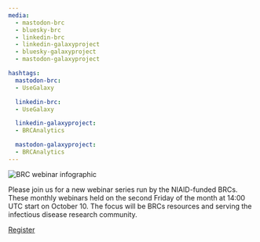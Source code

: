 ```yaml
---
media:
  - mastodon-brc
  - bluesky-brc
  - linkedin-brc
  - linkedin-galaxyproject
  - bluesky-galaxyproject
  - mastodon-galaxyproject

hashtags:
  mastodon-brc:
  - UseGalaxy

  linkedin-brc:
  - UseGalaxy

  linkedin-galaxyproject:
  - BRCAnalytics

  mastodon-galaxyproject:
  - BRCAnalytics
---
```

![BRC webinar infographic](https://galaxyproject.org/images/brc_webinar_banner.png)

Please join us for a new webinar series run by the NIAID-funded
BRCs. These monthly webinars held on the second Friday of the month at
14:00 UTC start on October 10. The focus will be BRCs resources and 
serving the infectious disease research community.

[Register](https://gxy.io/brc-webinar-reg)
